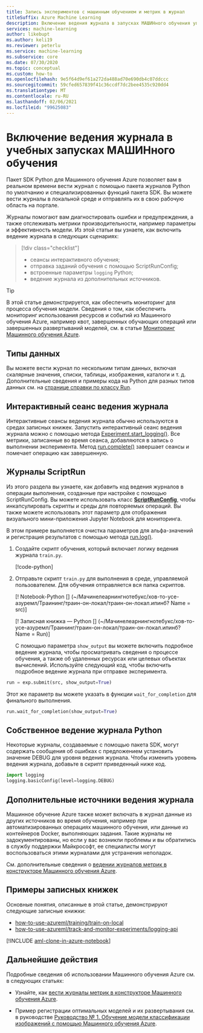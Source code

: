 ```yaml
---
title: Запись экспериментов с машинным обучением и метрик в журнал
titleSuffix: Azure Machine Learning
description: Включение ведения журнала в запусках МАШИНного обучения упрощает мониторинг метрик выполнения в реальном времени и помогает диагностировать ошибки и предупреждения.
services: machine-learning
author: likebupt
ms.author: keli19
ms.reviewer: peterlu
ms.service: machine-learning
ms.subservice: core
ms.date: 07/30/2020
ms.topic: conceptual
ms.custom: how-to
ms.openlocfilehash: 9e5f64d9ef61a272da488ad70e690db4c07ddccc
ms.sourcegitcommit: 59cfed657839f41c36ccdf7dc2bee4535c920dd4
ms.translationtype: MT
ms.contentlocale: ru-RU
ms.lasthandoff: 02/06/2021
ms.locfileid: "99625083"
---
```

# <a name="enable-logging-in-ml-training-runs"></a>Включение ведения журнала в учебных запусках МАШИНного обучения


Пакет SDK Python для Машинного обучения Azure позволяет вам в реальном времени вести журнал с помощью пакета журналов Python по умолчанию и специализированных функций пакета SDK. Вы можете вести журналы в локальной среде и отправлять их в свою рабочую область на портале.

Журналы помогают вам диагностировать ошибки и предупреждения, а также отслеживать метрики производительности, например параметры и эффективность модели. Из этой статьи вы узнаете, как включить ведение журнала в следующих сценариях:

> [!div class="checklist"]
> * сеансы интерактивного обучения;
> * отправка заданий обучения с помощью ScriptRunConfig;
> * встроенные параметры `logging` Python;
> * ведение журнала из дополнительных источников.


> [!TIP]
> В этой статье демонстрируется, как обеспечить мониторинг для процесса обучения модели. Сведения о том, как обеспечить мониторинг использования ресурсов и событий из Машинного обучения Azure, например квот, завершенных обучающих операций или завершенных развертываний моделей, см. в статье [Мониторинг Машинного обучения Azure](monitor-azure-machine-learning.md).

## <a name="data-types"></a>Типы данных

Вы можете вести журнал по нескольким типам данных, включая скалярные значения, списки, таблицы, изображения, каталоги и т. д. Дополнительные сведения и примеры кода на Python для разных типов данных см. на [странице справки по классу Run](/python/api/azureml-core/azureml.core.run%28class%29?preserve-view=true&view=azure-ml-py).

## <a name="interactive-logging-session"></a>Интерактивный сеанс ведения журнала

Интерактивные сеансы ведения журнала обычно используются в средах записных книжек. Запустить интерактивный сеанс ведения журнала можно с помощью метода [Experiment.start_logging()](/python/api/azureml-core/azureml.core.experiment%28class%29?preserve-view=true&view=azure-ml-py#&preserve-view=truestart-logging--args----kwargs-). Все метрики, записанные во время сеанса, добавляются в запись о выполнении эксперимента. Метод [run.complete()](/python/api/azureml-core/azureml.core.run%28class%29?preserve-view=true&view=azure-ml-py#&preserve-view=truecomplete--set-status-true-) завершает сеансы и помечает операцию как завершенную.

## <a name="scriptrun-logs"></a>Журналы ScriptRun

Из этого раздела вы узнаете, как добавить код ведения журналов в операции выполнения, созданные при настройке с помощью ScriptRunConfig. Вы можете использовать класс [**ScriptRunConfig**](/python/api/azureml-core/azureml.core.scriptrunconfig?preserve-view=true&view=azure-ml-py), чтобы инкапсулировать скрипты и среды для повторяемых операций. Вы также можете использовать этот параметр для отображения визуального мини-приложения Jupyter Notebook для мониторинга.

В этом примере выполняется очистка параметров для альфа-значений и регистрация результатов с помощью метода [run.log()](/python/api/azureml-core/azureml.core.run%28class%29?preserve-view=true&view=azure-ml-py#&preserve-view=truelog-name--value--description----).

1. Создайте скрипт обучения, который включает логику ведения журнала `train.py`.

   [!code-python[](~/MachineLearningNotebooks/how-to-use-azureml/training/train-on-local/train.py)]


1. Отправьте скрипт ```train.py``` для выполнения в среде, управляемой пользователем. Для обучения отправляется вся папка скриптов.

   [! Notebook-Python [] (~/Мачинелеарнингнотебукс/хов-то-усе-азуремл/Траининг/траин-он-локал/траин-он-локал.ипинб? Name = src)]


   [! Записная книжка — Python [] (~/Мачинелеарнингнотебукс/хов-то-усе-азуремл/Траининг/траин-он-локал/траин-он-локал.ипинб? Name = Run)]

    С помощью параметра `show_output` вы можете включить подробное ведение журнала, чтобы просматривать сведения о процессе обучения, а также об удаленных ресурсах или целевых объектах вычислений. Используйте следующий код, чтобы включить подробное ведение журнала при отправке эксперимента.

```python
run = exp.submit(src, show_output=True)
```

Этот же параметр вы можете указать в функции `wait_for_completion` для финального выполнения.

```python
run.wait_for_completion(show_output=True)
```

## <a name="native-python-logging"></a>Собственное ведение журнала Python

Некоторые журналы, создаваемые с помощью пакета SDK, могут содержать сообщения об ошибках с предложением установить значение DEBUG для уровня ведения журнала. Чтобы изменить уровень ведения журнала, добавьте в скрипт приведенный ниже код.

```python
import logging
logging.basicConfig(level=logging.DEBUG)
```

## <a name="additional-logging-sources"></a>Дополнительные источники ведения журнала

Машинное обучение Azure также может включать в журнал данные из других источников во время обучения, например при автоматизированных операциях машинного обучения, или данные из контейнеров Docker, выполняющих задания. Такие журналы не задокументированы, но если у вас возникли проблемы и вы обратились в службу поддержки Майкрософт, ее специалисты могут воспользоваться этими журналами для устранения неполадок.

См. дополнительные сведения о [ведении журналов метрик в конструкторе Машинного обучения Azure](how-to-track-designer-experiments.md).

## <a name="example-notebooks"></a>Примеры записных книжек

Основные понятия, описанные в этой статье, демонстрируют следующие записные книжки:
* [how-to-use-azureml/training/train-on-local](https://github.com/Azure/MachineLearningNotebooks/blob/master/how-to-use-azureml/training/train-on-local)
* [how-to-use-azureml/track-and-monitor-experiments/logging-api](https://github.com/Azure/MachineLearningNotebooks/blob/master/how-to-use-azureml/track-and-monitor-experiments/logging-api)

[!INCLUDE [aml-clone-in-azure-notebook](../../includes/aml-clone-for-examples.md)]

## <a name="next-steps"></a>Дальнейшие действия

Подробные сведения об использовании Машинного обучения Azure см. в следующих статьях:

* Узнайте, как [вести журналы метрик в конструкторе Машинного обучения Azure](how-to-track-designer-experiments.md).

* Пример регистрации оптимальных моделей и их развертывания см. в руководстве [Руководство № 1. Обучение модели классификации изображений с помощью Машинного обучения Azure](tutorial-train-models-with-aml.md).
